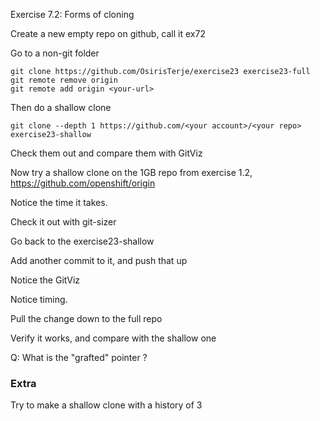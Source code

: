 Exercise 7.2:  Forms of cloning

Create a new empty repo on github, call it ex72

Go to a non-git folder

```
git clone https://github.com/OsirisTerje/exercise23 exercise23-full
git remote remove origin
git remote add origin <your-url>
```

Then do a shallow clone

```
git clone --depth 1 https://github.com/<your account>/<your repo> exercise23-shallow
```

Check them out and compare them with GitViz




Now try a shallow clone on the 1GB repo from exercise 1.2,  https://github.com/openshift/origin 

Notice the time it takes.  

Check it out with git-sizer 


Go back to the exercise23-shallow

Add another commit to it, and push that up

Notice the GitViz

Notice timing.

Pull the change down to the full repo

Verify it works, and compare with the shallow one

Q:  What is the "grafted" pointer ?


### Extra

Try to make a shallow clone with a history of 3




